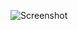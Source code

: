![Screenshot](https://raw.githubusercontent.com/Cryakl/Ultimate-RAT-Collection/refs/heads/main/AcidHead/Screenshot.png)
